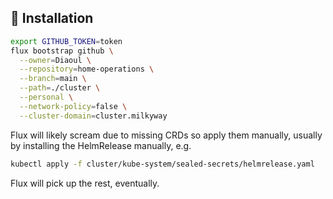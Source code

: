 ## :construction: Installation
```bash
export GITHUB_TOKEN=token
flux bootstrap github \
  --owner=Diaoul \
  --repository=home-operations \
  --branch=main \
  --path=./cluster \
  --personal \
  --network-policy=false \
  --cluster-domain=cluster.milkyway
```

Flux will likely scream due to missing CRDs so apply them manually, usually
by installing the HelmRelease manually, e.g.
```bash
kubectl apply -f cluster/kube-system/sealed-secrets/helmrelease.yaml
```
Flux will pick up the rest, eventually.
